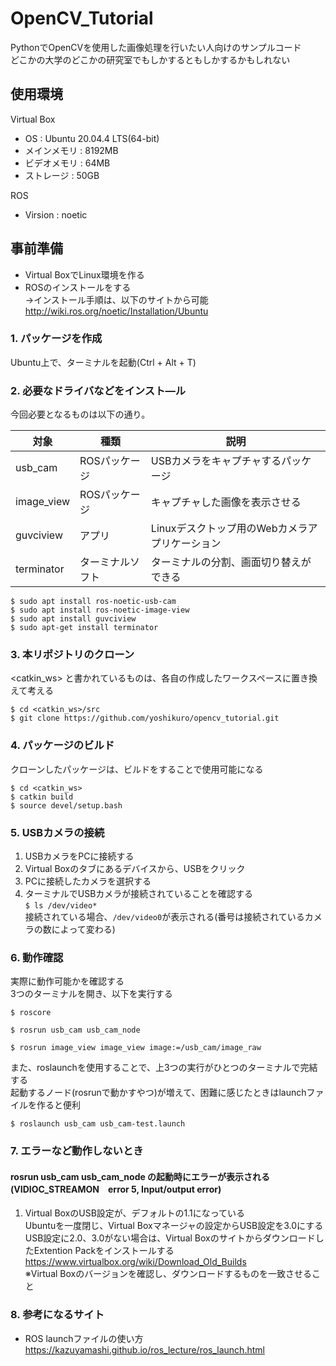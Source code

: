 # OpenCV_Tutorial
PythonでOpenCVを使用した画像処理を行いたい人向けのサンプルコード <br>
どこかの大学のどこかの研究室でもしかするともしかするかもしれない <br>

## 使用環境
Virtual Box
* OS  :  Ubuntu 20.04.4 LTS(64-bit)
* メインメモリ  :  8192MB
* ビデオメモリ  :  64MB
* ストレージ    :  50GB

ROS
* Virsion  :  noetic

## 事前準備
* Virtual BoxでLinux環境を作る
* ROSのインストールをする <br>
  →インストール手順は、以下のサイトから可能 <br>
  <http://wiki.ros.org/noetic/Installation/Ubuntu>

### 1. パッケージを作成
   Ubuntu上で、ターミナルを起動(Ctrl + Alt + T)

### 2. 必要なドライバなどをインスト―ル
  今回必要となるものは以下の通り。
  
  |対象|種類|説明|
  |----|----|----|
  |usb_cam|ROSパッケージ|USBカメラをキャプチャするパッケージ|
  |image_view|ROSパッケージ|キャプチャした画像を表示させる|
  |guvciview|アプリ|Linuxデスクトップ用のWebカメラアプリケーション|
  |terminator|ターミナルソフト|ターミナルの分割、画面切り替えができる|

```
$ sudo apt install ros-noetic-usb-cam
$ sudo apt install ros-noetic-image-view
$ sudo apt install guvciview
$ sudo apt-get install terminator
```

### 3. 本リポジトリのクローン <br>
<catkin_ws> と書かれているものは、各自の作成したワークスペースに置き換えて考える
```
$ cd <catkin_ws>/src
$ git clone https://github.com/yoshikuro/opencv_tutorial.git
```

### 4. パッケージのビルド <br>
  クローンしたパッケージは、ビルドをすることで使用可能になる
```
$ cd <catkin_ws>
$ catkin build
$ source devel/setup.bash
```

### 5. USBカメラの接続
  1. USBカメラをPCに接続する
  2. Virtual Boxのタブにあるデバイスから、USBをクリック
  3. PCに接続したカメラを選択する
  4. ターミナルでUSBカメラが接続されていることを確認する<br>
  `$ ls /dev/video*`<br>
    接続されている場合、`/dev/video0`が表示される(番号は接続されているカメラの数によって変わる)

### 6. 動作確認
  実際に動作可能かを確認する <br>
  3つのターミナルを開き、以下を実行する
  
 ```
 $ roscore
 ```
 
 ```
 $ rosrun usb_cam usb_cam_node
 ```
 
 ```
 $ rosrun image_view image_view image:=/usb_cam/image_raw
 ```

 また、roslaunchを使用することで、上3つの実行がひとつのターミナルで完結する <br>
 起動するノード(rosrunで動かすやつ)が増えて、困難に感じたときはlaunchファイルを作ると便利 <br>
 ```
 $ roslaunch usb_cam usb_cam-test.launch
 ```
 
 ### 7. エラーなど動作しないとき
 #### rosrun usb_cam usb_cam_node の起動時にエラーが表示される (VIDIOC_STREAMON　error 5, Input/output error)
  1. Virtual BoxのUSB設定が、デフォルトの1.1になっている <br>
  Ubuntuを一度閉じ、Virtual Boxマネージャの設定からUSB設定を3.0にする <br>
  USB設定に2.0、3.0がない場合は、Virtual BoxのサイトからダウンロードしたExtention Packをインストールする <br>
  <https://www.virtualbox.org/wiki/Download_Old_Builds> <br>
  ※Virtual Boxのバージョンを確認し、ダウンロードするものを一致させること
  
 ### 8. 参考になるサイト
 * ROS launchファイルの使い方 <br>
   <https://kazuyamashi.github.io/ros_lecture/ros_launch.html>
